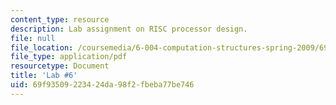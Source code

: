 ```yaml
---
content_type: resource
description: Lab assignment on RISC processor design.
file: null
file_location: /coursemedia/6-004-computation-structures-spring-2009/69f93509223424da98f2fbeba77be746_MIT6_004s09_lab06.pdf
file_type: application/pdf
resourcetype: Document
title: 'Lab #6'
uid: 69f93509-2234-24da-98f2-fbeba77be746
---
```

